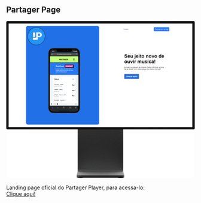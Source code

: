 ## Partager Page

<p align="center">
    <img width='510px' src='./public/images/Mockup.png' />
</p>

<p>
 Landing page oficial do Partager Player, para acessa-lo: <br />
<a href='https://partage-player.vercel.app/' target='__blank'>Clique aqui!</a>
</p>
